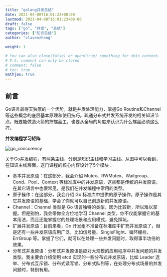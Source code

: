 ```yaml
---
title: "golang并发总结"
date: 2021-04-08T16:01:23+08:00
lastmod: 2021-04-08T16:01:23+08:00
draft: false
tags: ["go", "并发", "总结"]
categories: ["知识总结"]
author: "clavenzhang"

weight: 1

# You can also close(false) or open(true) something for this content.
# P.S. comment can only be closed
# comment: false
# toc: true
mathjax: true
---
```


## 前言
Go语言最得天独厚的一个优势，就是并发处理能力，掌握Go Routine和Channel等这些概念的底层基本原理和使用技巧。疏通分布式并发系统开发的相关知识节点，既要能做造火箭的拧螺丝工，也要从全局的角度来认识为什么螺丝必须这么拧。

**并发编程学习矩阵**

![go_concurency](/blog/2021/go_concurency.jpeg)

关于Go并发编程，有两条主线，分别是知识主线和学习主线。从图中可以看到，在知识主线层面，这门课程的核心内容设计了5个模块：
* 基本并发原语：在这部分，我会介绍 Mutex、RWMutex、Waitgroup、Cond、Pool、Context 等标准库中的并发原语，这些都是传统的并发原语，在其它语言中也很常见，是我们在并发编程中常用的类型。
* 原子操作：在这部分，我会介绍 Go 标准库中提供的原子操作。原子操作是其它并发原语的基础，学会了你就可以自己创造新的并发原语。
* Channel：Channel 类型是 Go 语言独特的类型，因为比较新，所以难以掌握。但是别怕，我会带你全方位地学习 Channel 类型，你不仅能掌握它的基本用法，而且还能掌握它的处理场景和应用模式，避免踩坑。
* 扩展并发原语：目前来看，Go 开发组不准备在标准库中扩充并发原语了，但是还有一些并发原语应用广泛，比如信号量、SingleFlight、循环栅栏、ErrGroup 等。掌握了它们，就可以在处理一些并发问题时，取得事半功倍的效果。
* 分布式并发原语：分布式并发原语是应对大规模的应用程序中并发问题的并发类型。我主要会介绍使用 etcd 实现的一些分布式并发原语，比如 Leader 选举、分布式互斥锁、分布式读写锁、分布式队列等，在处理分布式场景的并发问题时，特别有用。